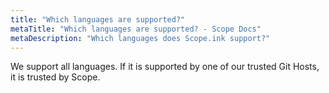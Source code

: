 ```yaml
---
title: "Which languages are supported?"
metaTitle: "Which languages are supported? - Scope Docs"
metaDescription: "Which languages does Scope.ink support?"
---
```


We support all languages. If it is supported by one of our trusted Git Hosts, it is trusted by Scope.